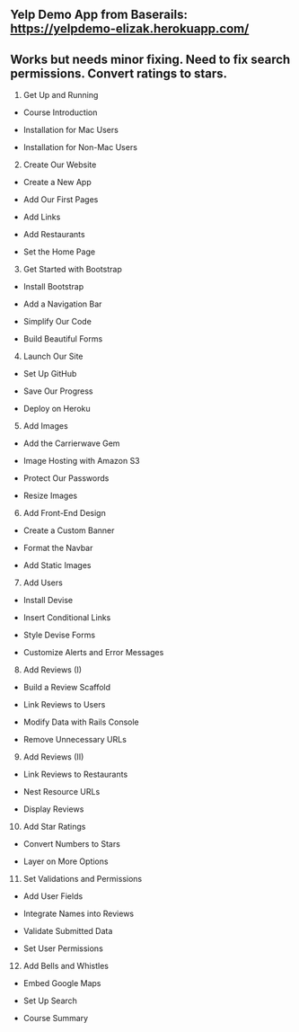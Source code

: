 Yelp Demo App from Baserails: https://yelpdemo-elizak.herokuapp.com/
-----------------
Works but needs minor fixing. Need to fix search permissions. Convert ratings to stars.
-----------------

1. Get Up and Running

- Course Introduction

- Installation for Mac Users

- Installation for Non-Mac Users

2. Create Our Website

- Create a New App

- Add Our First Pages

- Add Links

- Add Restaurants
 
- Set the Home Page

3. Get Started with Bootstrap

- Install Bootstrap

- Add a Navigation Bar

- Simplify Our Code

- Build Beautiful Forms

4. Launch Our Site

- Set Up GitHub

- Save Our Progress

- Deploy on Heroku

5. Add Images

- Add the Carrierwave Gem

- Image Hosting with Amazon S3

- Protect Our Passwords

- Resize Images

6. Add Front-End Design

- Create a Custom Banner

- Format the Navbar

- Add Static Images

7. Add Users

- Install Devise

- Insert Conditional Links

- Style Devise Forms

- Customize Alerts and Error Messages

8. Add Reviews (I)

- Build a Review Scaffold

- Link Reviews to Users

- Modify Data with Rails Console

- Remove Unnecessary URLs

9. Add Reviews (II)

- Link Reviews to Restaurants

- Nest Resource URLs

- Display Reviews

10. Add Star Ratings

- Convert Numbers to Stars

- Layer on More Options

11. Set Validations and Permissions

- Add User Fields

- Integrate Names into Reviews

- Validate Submitted Data

- Set User Permissions

12. Add Bells and Whistles

- Embed Google Maps

- Set Up Search

- Course Summary